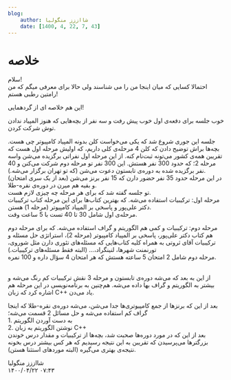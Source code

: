 ```yaml
---
blog:
    author: شااززز منگولیا
    date: [1400, 4, 22, 7, 43]
---
```

# خلاصه

<div class="cnt">
سلام!<br/>احتمالا کسایى که میان اینجا من را مى شناسند ولى حالا براى معرفى میگم که من رامتین رطبی هستم!<p></p>
<p>این هم خلاصه ای از گردهمایی!</p>
<p>خوب جلسه برای دفعه‌ی اول خوب پیش رفت و سه نفر از بچه‌هایی که هنوز المپیاد ندادن توش شرکت کردن.</p>
<p>جلسه این جوری شروع شد که یکی می‌خواست کلن بدونه المپیاد کامپیوتر چی هست. بچه‌ها براش توضیح دادن که کلن 4 مرحله‌ی کلی داریم، که اولیش مرحله اول هست که تقریبن همه‌ی کشور می‌تونه ثبت‌نام کنه. از این مرحله اول نفراتی برگزیده می‌شن واسه مرحله 2؛ که حدود 300 نفر هستش. این 300 نفر تو مرحله دوم شرکت می‌کنن و 40 نفر برگزیده شده به دوره‌ی تابستون دعوت می‌شن (که تو تهران برگزار می‌شه.).<br/>در این مرحله حدود 35 نفر حضور دارن که 15 نفر برنز می‌شن (بعد از یک سری امتحان) و بقیه هم میرن در دوره‌ی نقره-طلا.<br/>تو جلسه گفته شد که برای هر مرحله چه چیزی لازم هست.<br/>مرحله اول: ترکیبیات استفاده می‌شه. که بهترین کتاب‌ها برای این مرحله کتاب ترکیبیات دکتر علی‌پور و پاسخی بر المپیاد کامپیوتر (مرحله 1) هستن.<br/>مرحله‌ی اول شامل 30 تا 40 تست با 5 ساعت وقت.</p>
<p>مرحله دوم: ترکیبیات و کمی هم الگوریتم و گراف استفاده می‌شه. که برای مرحله دوم هم کتاب دکتر علی‌پور، پاسخی بر المپیاد کامپیوتر (مرحله 2)، استراتژی حل مسئله و ترکیبیات آقای ثروتی به همراه کلیه کتاب‌هایی که مسئله‌های تئوری دارن مثل شوروی، تورنمنت شهرها، لنینگراد،... (البته فقط مسئله‌های ترکیبیات.)<br/>مرحله دوم شامل 2 امتحان 5 ساعته هستش که هر امتحان 4 سؤال داره و 100 نمره.</p>
<p><br/>از این به بعد که می‌شه دوره‌ی تابستون و مرحله 3 نقش ترکیبیات کم رنگ می‌شه و بیشتر به الگوریتم و گراف بها داده می‌شه. هم‌چنین به برنامه‌نویسی در این مرحله هم اشاره کرد که زبان C++ یاد می‌دن.</p>
<p>بعد از این که برنز‌ها از جمع کامپیوتری‌ها جدا می‌شن، می‌شه دوره‌ی نقره-طلا که اینجا گراف کم استفاده می‌شه و حل مسائل 2 قسمت می‌شه؛<br/>1. به دست آوردن الگوریتم<br/>2. نوشتن الگوریتم به زبان C++<br/>بعد از این که در مورد دوره‌ها صحبت شد، بچه‌ها از ترکیبیات و مقدار درس خوندن بزرگتر‌ها می‌پرسیدن که تقریبن به این نتیجه رسیدیم که هر کس بیشتر درس بخونه نتیجه‌ی بهتری می‌گیره (البته موردهای استثنا هستن).</p>
</div>

<div class="blog-info">
    <div class="blog-author">شااززز منگولیا</div>
    <div class="blog-date">۱۴۰۰/۰۴/۲۲ ۰۷:۴۳</div>
</div>

